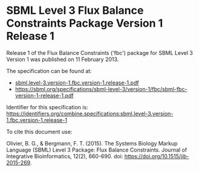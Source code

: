 # SBML Level 3 Flux Balance Constraints Package Version 1 Release 1
Release 1 of the Flux Balance Constraints ('fbc') package for SBML Level 3 Version 1 was published on 11 February 2013. 

The specification can be found at:

* [sbml.level-3.version-1.fbc.version-1.release-1.pdf](./files/sbml.level-3.version-1.fbc.version-1.release-1.pdf)
* https://sbml.org/specifications/sbml-level-3/version-1/fbc/sbml-fbc-version-1-release-1.pdf

Identifier for this specification is: https://identifiers.org/combine.specifications:sbml.level-3.version-1.fbc.version-1.release-1

To cite this document use:

Olivier, B. G., & Bergmann, F. T. (2015). The Systems Biology Markup Language (SBML) Level 3 Package: Flux Balance Constraints. Journal of Integrative Bioinformatics, 12(2), 660-690. doi: https://doi.org/10.1515/jib-2015-269.